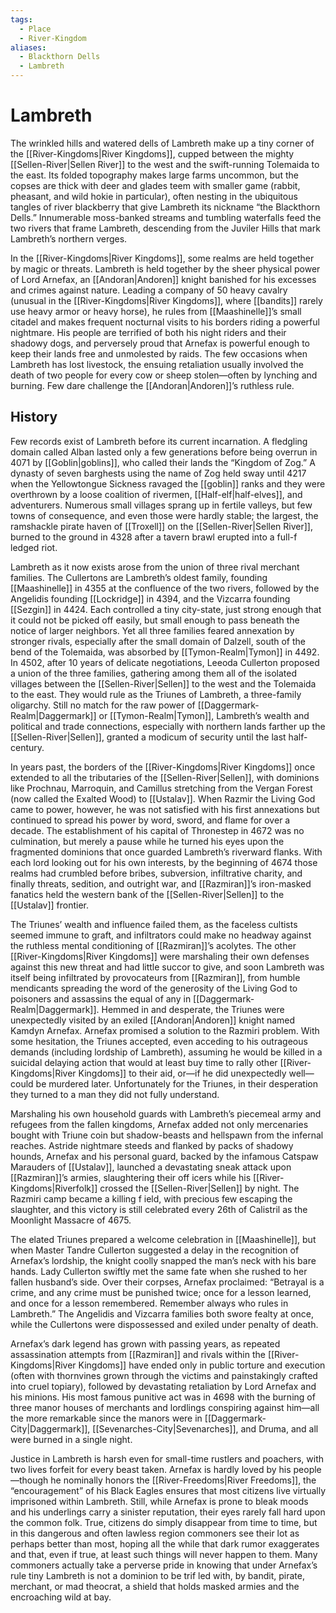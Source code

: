 ```yaml
---
tags:
  - Place
  - River-Kingdom
aliases:
  - Blackthorn Dells
  - Lambreth
---
```

# Lambreth
The wrinkled hills and watered dells of Lambreth make up a tiny corner of the [[River-Kingdoms|River Kingdoms]], cupped between the mighty [[Sellen-River|Sellen River]] to the west and the swift-running Tolemaida to the east. Its folded topography makes large farms uncommon, but the copses are thick with deer and glades teem with smaller game (rabbit, pheasant, and wild hokie in particular), often nesting in the ubiquitous tangles of river blackberry that give Lambreth its nickname “the Blackthorn Dells.” Innumerable moss-banked streams and tumbling waterfalls feed the two rivers that frame Lambreth, descending from the Juviler Hills that mark Lambreth’s northern verges.

In the [[River-Kingdoms|River Kingdoms]], some realms are held together by magic or threats. Lambreth is held together by the sheer physical power of Lord Arnefax, an [[Andoran|Andoren]] knight banished for his excesses and crimes against nature. Leading a company of 50 heavy cavalry (unusual in the [[River-Kingdoms|River Kingdoms]], where [[bandits]] rarely use heavy armor or heavy horse), he rules from [[Maashinelle]]’s small citadel and makes frequent nocturnal visits to his borders riding a powerful nightmare. His people are terrified of both his night riders and their shadowy dogs, and perversely proud that Arnefax is powerful enough to keep their lands free and unmolested by raids. The few occasions when Lambreth has lost livestock, the ensuing retaliation usually involved the death of two people for every cow or sheep stolen—often by lynching and burning. Few dare challenge the [[Andoran|Andoren]]’s ruthless rule.
## History
Few records exist of Lambreth before its current incarnation. A fledgling domain called Alban lasted only a few generations before being overrun in 4071 by [[Goblin|goblins]], who called their lands the “Kingdom of Zog.” A dynasty of seven barghests using the name of Zog held sway until 4217 when the Yellowtongue Sickness ravaged the [[goblin]] ranks and they were overthrown by a loose coalition of rivermen, [[Half-elf|half-elves]], and adventurers. Numerous small villages sprang up in fertile valleys, but few towns of consequence, and even those were hardly stable; the largest, the ramshackle pirate haven of [[Troxell]] on the [[Sellen-River|Sellen River]], burned to the ground in 4328 after a tavern brawl erupted into a full-f ledged riot.

Lambreth as it now exists arose from the union of three rival merchant families. The Cullertons are Lambreth’s oldest family, founding [[Maashinelle]] in 4355 at the confluence of the two rivers, followed by the Angelidis founding [[Lockridge]] in 4394, and the Vizcarra founding [[Sezgin]] in 4424. Each controlled a tiny city-state, just strong enough that it could not be picked off easily, but small enough to pass beneath the notice of larger neighbors. Yet all three families feared annexation by stronger rivals, especially after the small domain of Dalzell, south of the bend of the Tolemaida, was absorbed by [[Tymon-Realm|Tymon]] in 4492. In 4502, after 10 years of delicate negotiations, Leeoda Cullerton proposed a union of the three families, gathering among them all of the isolated villages between the [[Sellen-River|Sellen]] to the west and the Tolemaida to the east. They would rule as the Triunes of Lambreth, a three-family oligarchy. Still no match for the raw power of [[Daggermark-Realm|Daggermark]] or [[Tymon-Realm|Tymon]], Lambreth’s wealth and political and trade connections, especially with northern lands farther up the [[Sellen-River|Sellen]], granted a modicum of security until the last half-century.

In years past, the borders of the [[River-Kingdoms|River Kingdoms]] once extended to all the tributaries of the [[Sellen-River|Sellen]], with dominions like Prochnau, Marroquin, and Camillus stretching from the Vergan Forest (now called the Exalted Wood) to [[Ustalav]]. When Razmir the Living God came to power, however, he was not satisfied with his first annexations but continued to spread his power by word, sword, and flame for over a decade. The establishment of his capital of Thronestep in 4672 was no culmination, but merely a pause while he turned his eyes upon the fragmented dominions that once guarded Lambreth’s riverward flanks. With each lord looking out for his own interests, by the beginning of 4674 those realms had crumbled before bribes, subversion, infiltrative charity, and finally threats, sedition, and outright war, and [[Razmiran]]’s iron-masked fanatics held the western bank of the [[Sellen-River|Sellen]] to the [[Ustalav]] frontier.

The Triunes’ wealth and influence failed them, as the faceless cultists seemed immune to graft, and infiltrators could make no headway against the ruthless mental conditioning of [[Razmiran]]’s acolytes. The other [[River-Kingdoms|River Kingdoms]] were marshaling their own defenses against this new threat and had little succor to give, and soon Lambreth was itself being infiltrated by provocateurs from [[Razmiran]], from humble mendicants spreading the word of the generosity of the Living God to poisoners and assassins the equal of any in [[Daggermark-Realm|Daggermark]]. Hemmed in and desperate, the Triunes were unexpectedly visited by an exiled [[Andoran|Andoren]] knight named Kamdyn Arnefax. Arnefax promised a solution to the Razmiri problem. With some hesitation, the Triunes accepted, even acceding to his outrageous demands (including lordship of Lambreth), assuming he would be killed in a suicidal delaying action that would at least buy time to rally other [[River-Kingdoms|River Kingdoms]] to their aid, or—if he did unexpectedly well—could be murdered later. Unfortunately for the Triunes, in their desperation they turned to a man they did not fully understand.

Marshaling his own household guards with Lambreth’s piecemeal army and refugees from the fallen kingdoms, Arnefax added not only mercenaries bought with Triune coin but shadow-beasts and hellspawn from the infernal reaches. Astride nightmare steeds and flanked by packs of shadowy hounds, Arnefax and his personal guard, backed by the infamous Catspaw Marauders of [[Ustalav]], launched a devastating sneak attack upon [[Razmiran]]’s armies, slaughtering their off icers while his [[River-Kingdoms|Riverfolk]] crossed the [[Sellen-River|Sellen]] by night. The Razmiri camp became a killing f ield, with precious few escaping the slaughter, and this victory is still celebrated every 26th of Calistril as the Moonlight Massacre of 4675.

The elated Triunes prepared a welcome celebration in [[Maashinelle]], but when Master Tandre Cullerton suggested a delay in the recognition of Arnefax’s lordship, the knight coolly snapped the man’s neck with his bare hands. Lady Cullerton swiftly met the same fate when she rushed to her fallen husband’s side. Over their corpses, Arnefax proclaimed: “Betrayal is a crime, and any crime must be punished twice; once for a lesson learned, and once for a lesson remembered. Remember always who rules in Lambreth.” The Angelidis and Vizcarra families both swore fealty at once, while the Cullertons were dispossessed and exiled under penalty of death.

Arnefax’s dark legend has grown with passing years, as repeated assassination attempts from [[Razmiran]] and rivals within the [[River-Kingdoms|River Kingdoms]] have ended only in public torture and execution (often with thornvines grown through the victims and painstakingly crafted into cruel topiary), followed by devastating retaliation by Lord Arnefax and his minions. His most famous punitive act was in 4698 with the burning of three manor houses of merchants and lordlings conspiring against him—all the more remarkable since the manors were in [[Daggermark-City|Daggermark]], [[Sevenarches-City|Sevenarches]], and Druma, and all were burned in a single night.

Justice in Lambreth is harsh even for small-time rustlers and poachers, with two lives forfeit for every beast taken. Arnefax is hardly loved by his people—though he nominally honors the [[River-Freedoms|River Freedoms]], the “encouragement” of his Black Eagles ensures that most citizens live virtually imprisoned within Lambreth. Still, while Arnefax is prone to bleak moods and his underlings carry a sinister reputation, their eyes rarely fall hard upon the common folk. True, citizens do simply disappear from time to time, but in this dangerous and often lawless region commoners see their lot as perhaps better than most, hoping all the while that dark rumor exaggerates and that, even if true, at least such things will never happen to them. Many commoners actually take a perverse pride in knowing that under Arnefax’s rule tiny Lambreth is not a dominion to be trif led with, by bandit, pirate, merchant, or mad theocrat, a shield that holds masked armies and the encroaching wild at bay.